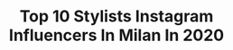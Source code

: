 ---
title: Top 10 Stylists Instagram Influencers In Milan In 2020
description: >-
  Find top stylists Instagram influencers in Milan in 2020. Most popular hashtags: #fashion #fashionphotography #milano #paris.
platform: Instagram
profiles:
  - username: "riccardomariachiacchio"
    fullname: >-
      Riccardo Maria Chiacchio
    location: "Italy"
    followers: 5703
    engagement: 557
    commentsToLikes: 0.020504
    avatar: "https://scontent-ams4-1.cdninstagram.com/v/t51.2885-19/s320x320/31168783_558646084520963_252791973927190528_n.jpg?_nc_ht=scontent-ams4-1.cdninstagram.com&_nc_ohc=v6QIjypt2ZQAX8Qq-Zf&oh=4f2d43c85c579f2dfff7bea36071c924&oe=5EB2A3EA"
    verified: false
    hashtags: "#napoli, #perdono, #detail, #stvalentinesday"
  - username: "amirjamshidiii"
    fullname: >-
      amir jamshidi
    location: "Italy"
    followers: 10281
    engagement: 1051
    commentsToLikes: 0.038949
    avatar: "https://scontent-lhr8-1.cdninstagram.com/v/t51.2885-19/s320x320/49933961_414198779317648_2864634669788299264_n.jpg?_nc_ht=scontent-lhr8-1.cdninstagram.com&_nc_ohc=ItZbeS7VuSgAX9_eGcc&oh=9ec67a55abe47c30592d6cda733e9d6f&oe=5EBA9B0C"
    verified: false
    hashtags: "#paris, #retouch, #suit, #streetphotography"
  - username: "olenina_nastya"
    fullname: >-
      
    location: "Italy"
    followers: 2242
    engagement: 1329
    commentsToLikes: 0.045005
    avatar: "https://scontent-lhr8-1.cdninstagram.com/v/t51.2885-19/s320x320/20065746_1383419258445301_4901246601785245696_a.jpg?_nc_ht=scontent-lhr8-1.cdninstagram.com&_nc_ohc=xfnx94tM5hEAX-qe3Dv&oh=feb10579193e2e7581ee035131db54f4&oe=5EB8A370"
    verified: false
    hashtags: "#repost, #bvlgari, #milanfashionweek, #tokyoglam"
  - username: "giulianabattaglia"
    fullname: >-
      GIULIANA
    location: "Italy"
    followers: 6606
    engagement: 868
    commentsToLikes: 0.015229
    avatar: "https://scontent-sin6-2.cdninstagram.com/v/t51.2885-19/s320x320/85065402_169910907767559_4029082930314739712_n.jpg?_nc_ht=scontent-sin6-2.cdninstagram.com&_nc_ohc=doo8r6gKnpcAX_7jFTP&oh=189310ab36af39b9cb9be0cd6b20417f&oe=5EA5C98C"
    verified: false
    hashtags: "#family, #beautiful, #milano, #photography"
  - username: "giovannahoang"
    fullname: >-
      Giovanna Hoang
    location: "Italy"
    followers: 31267
    engagement: 370
    commentsToLikes: 0.068214
    avatar: "https://scontent-ams4-1.cdninstagram.com/v/t51.2885-19/s320x320/57488382_326919708017775_376204156915941376_n.jpg?_nc_ht=scontent-ams4-1.cdninstagram.com&_nc_ohc=0rl8PNEv_foAX-zIZK2&oh=553f759d09c8c5b96f1f59c5ca8ebeff&oe=5EB81E3B"
    verified: false
    hashtags: "#mangiarebene, #dailyfoodfeed, #swissmeringue, #foodblogfeed"
  - username: "simonafloresta"
    fullname: >-
      𝚂𝚒𝚖𝚘𝚗𝚊 𝙵𝚕𝚘𝚛𝚎𝚜𝚝𝚊 ✨
    location: "Italy"
    followers: 26574
    engagement: 344
    commentsToLikes: 0.090584
    avatar: "https://scontent-ort2-1.cdninstagram.com/v/t51.2885-19/s320x320/91104040_812391392580562_1183507212262178816_n.jpg?_nc_ht=scontent-ort2-1.cdninstagram.com&_nc_ohc=A2DLG1AjSQ0AX-_u56t&oh=25af7ceaf27fb78cc5aac99d18465fd2&oe=5EB8FCCB"
    verified: false
    hashtags: "#christmasdecorations, #redmoon, #christmasmood, #redoutfits"
  - username: "thediaryofsonia"
    fullname: >-
      Sonia Paladini
    location: "Italy"
    followers: 52535
    engagement: 197
    commentsToLikes: 0.344449
    avatar: "https://scontent-ams4-1.cdninstagram.com/v/t51.2885-19/s320x320/62150295_1705132342966658_6574381962692132864_n.jpg?_nc_ht=scontent-ams4-1.cdninstagram.com&_nc_ohc=Mcg7pXzxqQ8AX-bNwPh&oh=fdc4325d0f4bbca1f56f656cc756a5f3&oe=5EB74F22"
    verified: false
    hashtags: "#mattino, #tradizionedifamiglia, #crostatadifrutta, #cucinatradizionale"
  - username: "yleniapuglia"
    fullname: >-
      Y&P Consulting
    location: "Italy"
    followers: 26430
    engagement: 134
    commentsToLikes: 0.015938
    avatar: "https://scontent-ams4-1.cdninstagram.com/v/t51.2885-19/s320x320/72340743_2457223187827260_6566234439796391936_n.jpg?_nc_ht=scontent-ams4-1.cdninstagram.com&_nc_ohc=gY-TCdbajQoAX9QOFrj&oh=ab1b97acb7d33afca7d932cf7221d4c3&oe=5EB345D3"
    verified: false
    hashtags: "#throwback"
  - username: "irina_chernyak"
    fullname: >-
      Fashion Stylist Milan
    location: "Italy"
    followers: 26608
    engagement: 208
    commentsToLikes: 0.030849
    avatar: "https://scontent-atl3-1.cdninstagram.com/v/t51.2885-19/s320x320/11849267_872750229439718_1821940451_a.jpg?_nc_ht=scontent-atl3-1.cdninstagram.com&_nc_ohc=WtzTB5mJhuoAX_7oik8&oh=174d146f9caac751213cf0398d3c4e54&oe=5EB9D036"
    verified: false
    hashtags: "#styleindetailsnyc, #fashionstylistnewyork, #hautecouturedress, #newyorkfashionweek"
  - username: "edoscilla"
    fullname: >-
      •Ed Oscilla•
    location: "Italy"
    followers: 12923
    engagement: 1052
    commentsToLikes: 0.030276
    avatar: "https://scontent-ams4-1.cdninstagram.com/v/t51.2885-19/s320x320/84674121_792323804579901_7442249648959389696_n.jpg?_nc_ht=scontent-ams4-1.cdninstagram.com&_nc_ohc=d5sgzJKCe_0AX-R_0cO&oh=d7de07b22780578d0da9f37fa31aa025&oe=5EBB7A76"
    verified: false
    hashtags: "#softcolor, #lines, #blackandwhite, #softlight"
---